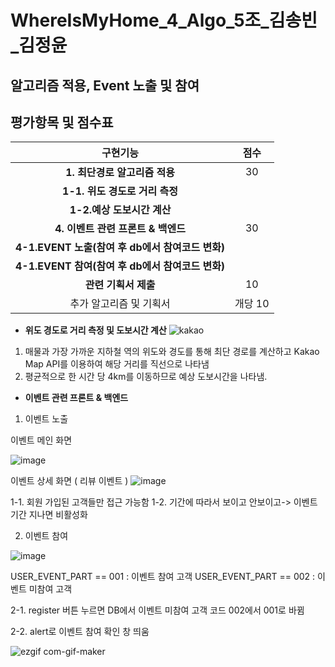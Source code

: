 # WhereIsMyHome_4_Algo_5조_김송빈_김정윤
## 알고리즘 적용, Event 노출 및 참여
## 평가항목 및 점수표
|구현기능|점수|
|:---:|:---:|
| **1. 최단경로 알고리즘 적용** | 30 |
| **1-1. 위도 경도로 거리 측정** |  | 
| **1-2.예상 도보시간 계산** |  | 
| **4. 이벤트 관련 프론트 & 백엔드** | 30 |
| **4-1.EVENT 노출(참여 후 db에서 참여코드 변화)** |   |
| **4-1.EVENT 참여(참여 후 db에서 참여코드 변화)** |   |
| **관련 기획서 제출** | 10 |
| 추가 알고리즘 및 기획서 | 개당 10 |

- **위도 경도로 거리 측정 및 도보시간 계산**
![kakao](https://user-images.githubusercontent.com/81145399/195274588-532bb389-2f27-400e-9c37-b0aa0ade5bb3.png)
1. 매물과 가장 가까운 지하철 역의 위도와 경도를 통해 최단 경로를 계산하고 Kakao Map API를 이용하여 해당 거리를 직선으로 나타냄
2. 평균적으로 한 시간 당 4km를 이동하므로 예상 도보시간을 나타냄.


- **이벤트 관련 프론트 & 백엔드**
 
1. 이벤트 노출

이벤트 메인 화면

![image](https://user-images.githubusercontent.com/81145399/195278910-4938bd74-9831-44b1-9e3c-75ad4583d6ce.png)

  
  
이벤트 상세 화면 ( 리뷰 이벤트 )
![image](https://user-images.githubusercontent.com/81145399/195278963-9ea760a6-466d-4f48-98ae-3b3f40d0a434.png)

1-1. 회원 가입된 고객들만 접근 가능함
1-2. 기간에 따라서 보이고 안보이고-> 이벤트 기간 지나면 비활성화

2. 이벤트 참여

![image](https://user-images.githubusercontent.com/81145399/195275721-d8a543c0-5ff4-44b2-8f35-590cea085c6d.png)

 USER_EVENT_PART == 001 : 이벤트 참여 고객
 USER_EVENT_PART == 002 : 이벤트 미참여 고객

2-1. register 버튼 누르면 DB에서 이벤트 미참여 고객 코드 002에서 001로 바뀜

2-2. alert로 이벤트 참여 확인 창 띄움


![ezgif com-gif-maker](https://user-images.githubusercontent.com/81145399/195278359-cc3f4f4a-99d2-4938-b87e-781976fc670c.gif)

